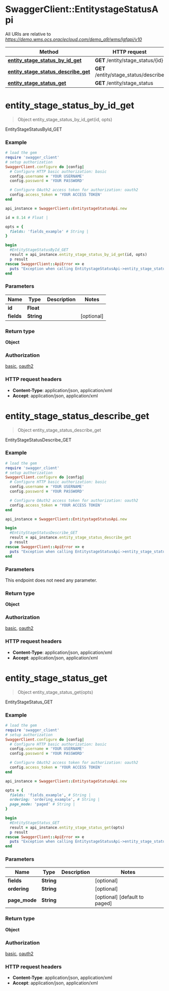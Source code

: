 # SwaggerClient::EntitystageStatusApi

All URIs are relative to *https://demo.wms.ocs.oraclecloud.com/demo_a9/wms/lgfapi/v10*

Method | HTTP request | Description
------------- | ------------- | -------------
[**entity_stage_status_by_id_get**](EntitystageStatusApi.md#entity_stage_status_by_id_get) | **GET** /entity/stage_status/{id} | EntityStageStatusById_GET
[**entity_stage_status_describe_get**](EntitystageStatusApi.md#entity_stage_status_describe_get) | **GET** /entity/stage_status/describe | EntityStageStatusDescribe_GET
[**entity_stage_status_get**](EntitystageStatusApi.md#entity_stage_status_get) | **GET** /entity/stage_status | EntityStageStatus_GET


# **entity_stage_status_by_id_get**
> Object entity_stage_status_by_id_get(id, opts)

EntityStageStatusById_GET



### Example
```ruby
# load the gem
require 'swagger_client'
# setup authorization
SwaggerClient.configure do |config|
  # Configure HTTP basic authorization: basic
  config.username = 'YOUR USERNAME'
  config.password = 'YOUR PASSWORD'

  # Configure OAuth2 access token for authorization: oauth2
  config.access_token = 'YOUR ACCESS TOKEN'
end

api_instance = SwaggerClient::EntitystageStatusApi.new

id = 8.14 # Float | 

opts = { 
  fields: 'fields_example' # String | 
}

begin
  #EntityStageStatusById_GET
  result = api_instance.entity_stage_status_by_id_get(id, opts)
  p result
rescue SwaggerClient::ApiError => e
  puts "Exception when calling EntitystageStatusApi->entity_stage_status_by_id_get: #{e}"
end
```

### Parameters

Name | Type | Description  | Notes
------------- | ------------- | ------------- | -------------
 **id** | **Float**|  | 
 **fields** | **String**|  | [optional] 

### Return type

**Object**

### Authorization

[basic](../README.md#basic), [oauth2](../README.md#oauth2)

### HTTP request headers

 - **Content-Type**: application/json, application/xml
 - **Accept**: application/json, application/xml



# **entity_stage_status_describe_get**
> Object entity_stage_status_describe_get

EntityStageStatusDescribe_GET



### Example
```ruby
# load the gem
require 'swagger_client'
# setup authorization
SwaggerClient.configure do |config|
  # Configure HTTP basic authorization: basic
  config.username = 'YOUR USERNAME'
  config.password = 'YOUR PASSWORD'

  # Configure OAuth2 access token for authorization: oauth2
  config.access_token = 'YOUR ACCESS TOKEN'
end

api_instance = SwaggerClient::EntitystageStatusApi.new

begin
  #EntityStageStatusDescribe_GET
  result = api_instance.entity_stage_status_describe_get
  p result
rescue SwaggerClient::ApiError => e
  puts "Exception when calling EntitystageStatusApi->entity_stage_status_describe_get: #{e}"
end
```

### Parameters
This endpoint does not need any parameter.

### Return type

**Object**

### Authorization

[basic](../README.md#basic), [oauth2](../README.md#oauth2)

### HTTP request headers

 - **Content-Type**: application/json, application/xml
 - **Accept**: application/json, application/xml



# **entity_stage_status_get**
> Object entity_stage_status_get(opts)

EntityStageStatus_GET



### Example
```ruby
# load the gem
require 'swagger_client'
# setup authorization
SwaggerClient.configure do |config|
  # Configure HTTP basic authorization: basic
  config.username = 'YOUR USERNAME'
  config.password = 'YOUR PASSWORD'

  # Configure OAuth2 access token for authorization: oauth2
  config.access_token = 'YOUR ACCESS TOKEN'
end

api_instance = SwaggerClient::EntitystageStatusApi.new

opts = { 
  fields: 'fields_example', # String | 
  ordering: 'ordering_example', # String | 
  page_mode: 'paged' # String | 
}

begin
  #EntityStageStatus_GET
  result = api_instance.entity_stage_status_get(opts)
  p result
rescue SwaggerClient::ApiError => e
  puts "Exception when calling EntitystageStatusApi->entity_stage_status_get: #{e}"
end
```

### Parameters

Name | Type | Description  | Notes
------------- | ------------- | ------------- | -------------
 **fields** | **String**|  | [optional] 
 **ordering** | **String**|  | [optional] 
 **page_mode** | **String**|  | [optional] [default to paged]

### Return type

**Object**

### Authorization

[basic](../README.md#basic), [oauth2](../README.md#oauth2)

### HTTP request headers

 - **Content-Type**: application/json, application/xml
 - **Accept**: application/json, application/xml



